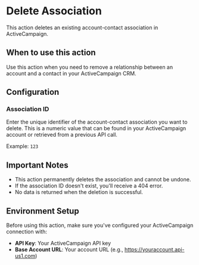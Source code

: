 # Delete Association

This action deletes an existing account-contact association in ActiveCampaign.

## When to use this action

Use this action when you need to remove a relationship between an account and a contact in your ActiveCampaign CRM.

## Configuration

### Association ID
Enter the unique identifier of the account-contact association you want to delete. This is a numeric value that can be found in your ActiveCampaign account or retrieved from a previous API call.

Example: `123`

## Important Notes

- This action permanently deletes the association and cannot be undone.
- If the association ID doesn't exist, you'll receive a 404 error.
- No data is returned when the deletion is successful.

## Environment Setup

Before using this action, make sure you've configured your ActiveCampaign connection with:
- **API Key**: Your ActiveCampaign API key
- **Base Account URL**: Your account URL (e.g., https://youraccount.api-us1.com)
